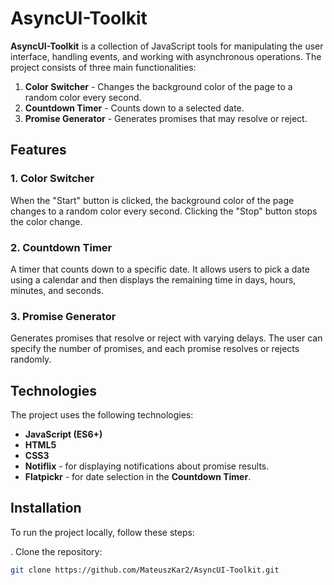  # AsyncUI-Toolkit

**AsyncUI-Toolkit** is a collection of JavaScript tools for manipulating the user interface, handling events, and working with asynchronous operations. The project consists of three main functionalities:

1. **Color Switcher** - Changes the background color of the page to a random color every second.
2. **Countdown Timer** - Counts down to a selected date.
3. **Promise Generator** - Generates promises that may resolve or reject.

## Features

### 1. Color Switcher
When the "Start" button is clicked, the background color of the page changes to a random color every second. Clicking the "Stop" button stops the color change.

### 2. Countdown Timer
A timer that counts down to a specific date. It allows users to pick a date using a calendar and then displays the remaining time in days, hours, minutes, and seconds.

### 3. Promise Generator
Generates promises that resolve or reject with varying delays. The user can specify the number of promises, and each promise resolves or rejects randomly.

## Technologies

The project uses the following technologies:
- **JavaScript (ES6+)**
- **HTML5**
- **CSS3**
- **Notiflix** - for displaying notifications about promise results.
- **Flatpickr** - for date selection in the **Countdown Timer**.

## Installation

To run the project locally, follow these steps:

. Clone the repository:
   ```bash
   git clone https://github.com/MateuszKar2/AsyncUI-Toolkit.git
